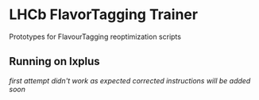 # LHCb FlavorTagging Trainer

Prototypes for FlavourTagging reoptimization scripts

## Running on lxplus
*first attempt didn't work as expected corrected instructions will be added
soon*
